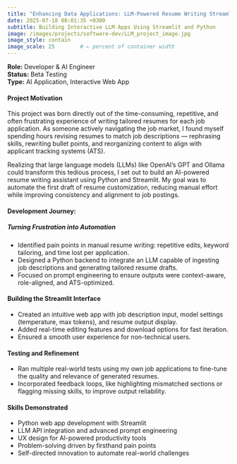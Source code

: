 ```yaml
---
title: "Enhancing Data Applications: LLM-Powered Resume Writing Streamlit App"
date: 2025-07-18 08:01:35 +0300
subtitle: Building Interactive LLM Apps Using Streamlit and Python
image: /images/projects/software-dev/LLM_project_image.jpg
image_style: contain
image_scale: 25        # ← percent of container width
---
```

**Role:** Developer & AI Engineer<br>
**Status:** Beta Testing<br>
**Type:** AI Application, Interactive Web App

#### Project Motivation
This project was born directly out of the time-consuming, repetitive, and often frustrating experience of writing tailored resumes for each job application. As someone actively navigating the job market, I found myself spending hours revising resumes to match job descriptions — rephrasing skills, rewriting bullet points, and reorganizing content to align with applicant tracking systems (ATS).

Realizing that large language models (LLMs) like OpenAI’s GPT and Ollama could transform this tedious process, I set out to build an AI-powered resume writing assistant using Python and Streamlit. My goal was to automate the first draft of resume customization, reducing manual effort while improving consistency and alignment to job postings.

#### Development Journey:

##### Turning Frustration into Automation
- Identified pain points in manual resume writing: repetitive edits, keyword tailoring, and time lost per application.
- Designed a Python backend to integrate an LLM capable of ingesting job descriptions and generating tailored resume drafts.
- Focused on prompt engineering to ensure outputs were context-aware, role-aligned, and ATS-optimized.

#### Building the Streamlit Interface
- Created an intuitive web app with job description input, model settings (temperature, max tokens), and resume output display.
- Added real-time editing features and download options for fast iteration.
- Ensured a smooth user experience for non-technical users.

#### Testing and Refinement
- Ran multiple real-world tests using my own job applications to fine-tune the quality and relevance of generated resumes.
- Incorporated feedback loops, like highlighting mismatched sections or flagging missing skills, to improve output reliability.

#### Skills Demonstrated
- Python web app development with Streamlit
- LLM API integration and advanced prompt engineering
- UX design for AI-powered productivity tools
- Problem-solving driven by firsthand pain points
- Self-directed innovation to automate real-world challenges